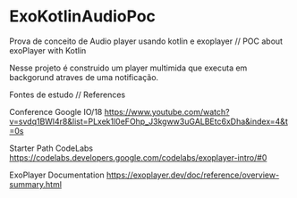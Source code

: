 # ExoKotlinAudioPoc
Prova de conceito de Audio player usando kotlin e exoplayer // POC  about exoPlayer with Kotlin

Nesse projeto é construido um player multimida que executa em backgorund atraves de uma notificação.



Fontes de estudo // References

Conference Google IO/18 
https://www.youtube.com/watch?v=svdq1BWl4r8&list=PLxek1l0eFOhp_J3kgww3uGALBEtc6xDha&index=4&t=0s

Starter Path CodeLabs
https://codelabs.developers.google.com/codelabs/exoplayer-intro/#0

ExoPlayer Documentation
https://exoplayer.dev/doc/reference/overview-summary.html
